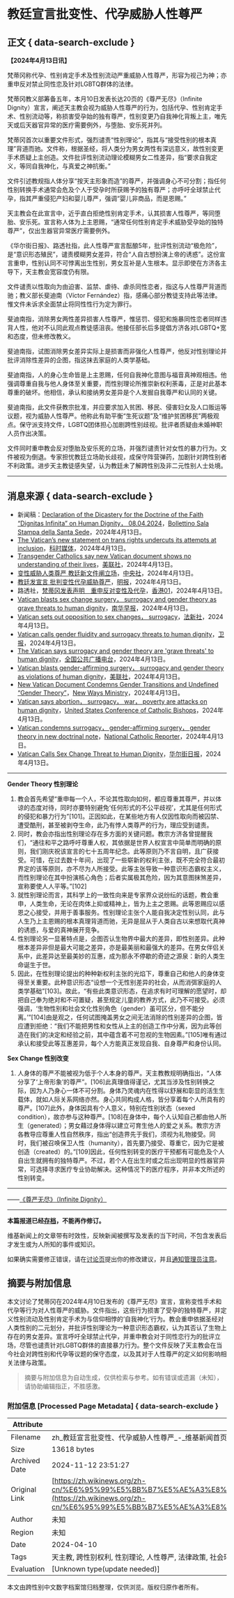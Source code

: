 # 教廷宣言批变性、代孕威胁人性尊严

## 正文 { data-search-exclude }


**【2024年4月13日讯】**

梵蒂冈称代孕、性别肯定手术及性别流动严重威胁人性尊严，形容为视己为神；亦重申反对禁止同性恋及针对LGBTQ群体的法律。

梵蒂冈教义部筹备五年，本月10日发表长达20页的《尊严无尽》（Infinite Dignity）宣言，阐述天主教会视为威胁人性尊严的行为，包括代孕、性别肯定手术、性别流动等，称损害受孕始的独有尊严，性别变更乃自我神化背叛上主，唯先天或后天器官异常的医疗需要例外，与堕胎、安乐死并列。

梵蒂冈首次以重要文件形式，强烈谴责“性别理论”，指其与“接受性别的根本真理”背道而驰。文件称，根据圣经，将人类分为男女两性有深远意义，故性别变更手术质疑上主创造。文件批评性别流动理论模糊男女二性差异，指“要求自我定义，等同自我神化，与真爱之神抗衡。”

文件引述教规指人体分享“按天主形象而造”的尊严，并强调身心不可分割；指任何性别转换手术通常会危及个人于受孕时所获赐予的独有尊严；亦呼吁全球禁止代孕，指其严重侵犯产妇和婴儿尊严，强调“婴儿非商品，而是恩赐。”

天主教会在此宣言中，近乎直白拒绝性别肯定手术，认其损害人性尊严，等同堕胎、安乐死。宣言称人体为上主恩赐，“通常任何性别肯定手术威胁受孕始的独特尊严”，仅出生器官异常医疗需要例外。

《华尔街日报》、路透社指，此人性尊严宣言酝酿5年，批评性别流动“极危险”，是“意识形态殖民”，谴责模糊男女差异，符合“人自古想扮演上帝的诱惑”。这份宣言重申，性别认同不可悖离出生性别，男女互补是人生根本。显示即使在方济各主导下，天主教会宽容度仍有限。

文件谴责以性取向为由迫害、监禁、虐待、虐杀同性恋者，指这与人性尊严背道而驰；教义部长斐迪南（Víctor Fernández）指，感痛心部分教徒支持此等法律。惟文件未诉求全面禁止将同性性行为定为罪行。

斐迪南指，消除男女两性差异损害人性尊严，惟惩罚、侵犯和施暴同性恋者同样违背人性，他对不认同此观点教徒感沮丧。他接任部长后多提倡方济各对LGBTQ+宽和态度，但未修改教义。

斐迪南指，试图消除男女差异实际上是损害而非强化人性尊严，他反对性别理论并批评消除性差异的企图，指这抹去家庭的人类学基础。

斐迪南指，人的身心生命皆是上主恩赐，任何自我神化意图与福音真神观相违。他强调尊重自我与他人身体至关重要，而性别理论所推崇新权利荼毒，正是对此基本尊重的破坏。他相信，承认和接纳男女差异是个人发掘自我尊严和认同的关键。

斐迪南指，此文件获教宗批准，并应要求加入贫困、移民、侵害妇女及人口贩运等议题，视为威胁人性尊严。他称此有助平衡“生死议题”及“维护贫困移民”两极观点。保守派支持文件，LGBTQ团体担心加剧跨性别歧视。批评者质疑由未婚神职人员作出决策。

文件同时重申教会反对堕胎及安乐死的立场，并强烈谴责针对女性的暴力行为。文件被视为倒退。专家担忧教廷立场助长歧视，成保守阵营弹药，加剧针对跨性别者不利政策。进步天主教徒感失望，认为教廷未了解跨性别及非二元性别人士处境。

---

## 消息来源 { data-search-exclude }

- 新闻稿：[Declaration of the Dicastery for the Doctrine of the Faith “Dignitas Infinita” on Human Dignity， 08.04.2024](https://press.vatican.va/content/salastampa/en/bollettino/pubblico/2024/04/08/240408c.html)，[Bollettino Sala Stampa della Santa Sede](https://zh.wikipedia.org/wiki/Bollettino_Sala_Stampa_della_Santa_Sede "w:Bollettino Sala Stampa della Santa Sede")，2024年4月13日。
- [The Vatican’s new statement on trans rights undercuts its attempts at inclusion](https://www.vox.com/24126650/vatican-dignity-trans-rights-gender-affirming-surgeries)，[科时媒体](https://zh.wikipedia.org/wiki/%E7%A7%91%E6%99%82%E5%AA%92%E9%AB%94 "w:科时媒体")，2024年4月13日。
- [Transgender Catholics say new Vatican document shows no understanding of their lives](https://apnews.com/article/religion-catholic-lgbtq-transgender-gender-theory-e36e68a6bfabb33729d0d3f53230bafe)，[美联社](https://zh.wikipedia.org/wiki/%E7%BE%8E%E8%81%AF%E7%A4%BE "w:美联社")，2024年4月13日。
- [变性威胁人类尊严 教廷新文件阐立场](https://www.cna.com.tw/news/aopl/202404090199.aspx)，[中央社](https://zh.wikipedia.org/wiki/%E4%B8%AD%E5%A4%AE%E7%A4%BE "w:中央社")，2024年4月13日。
- [教廷发宣言 批判变性代孕威胁尊严](https://news.mingpao.com/pns/%E5%9C%8B%E9%9A%9B/article/20240410/s00014/1712680970459/%E6%95%99%E5%BB%B7%E7%99%BC%E5%AE%A3%E8%A8%80-%E6%89%B9%E5%88%A4%E8%AE%8A%E6%80%A7%E4%BB%A3%E5%AD%95%E5%A8%81%E8%84%85%E5%B0%8A%E5%9A%B4)，[明报](https://zh.wikipedia.org/wiki/%E6%98%8E%E5%A0%B1 "w:明报")，2024年4月13日。
- 路透社，[梵蒂冈发表声明　重申反对变性及代孕](https://www.hk01.com/%E5%8D%B3%E6%99%82%E5%9C%8B%E9%9A%9B/1008476/%E6%A2%B5%E8%92%82%E5%B2%A1%E7%99%BC%E8%A1%A8%E8%81%B2%E6%98%8E-%E9%87%8D%E7%94%B3%E5%8F%8D%E5%B0%8D%E8%AE%8A%E6%80%A7%E5%8F%8A%E4%BB%A3%E5%AD%95)，[香港01](https://zh.wikipedia.org/wiki/%E9%A6%99%E6%B8%AF01 "w:香港01")，2024年4月13日。
- [Vatican blasts sex change surgery， surrogacy and gender theory as grave threats to human dignity](https://www.scmp.com/news/world/europe/article/3258258/vatican-blasts-sex-change-surgery-surrogacy-and-gender-theory-grave-threats-human-dignity)，[南华早报](https://zh.wikipedia.org/wiki/%E5%8D%97%E8%8F%AF%E6%97%A9%E5%A0%B1 "w:南华早报")，2024年4月13日。
- [Vatican sets out opposition to sex changes， surrogacy](https://news.rthk.hk/rthk/en/component/k2/1748007-20240408.htm)，[法新社](https://zh.wikipedia.org/wiki/%E6%B3%95%E6%96%B0%E7%A4%BE "w:法新社")，2024年4月13日。
- [Vatican calls gender fluidity and surrogacy threats to human dignity](https://www.theguardian.com/world/2024/apr/08/vatican-infinite-dignity-declaration-gender-fluidity-surrogacy)，[卫报](https://zh.wikipedia.org/wiki/%E8%A1%9B%E5%A0%B1 "w:卫报")，2024年4月13日。
- [The Vatican says surrogacy and gender theory are 'grave threats' to human dignity](https://www.npr.org/2024/04/08/1243374931/vatican-sex-change-surrogacy-gender-theory-grave-threats-abortion)，[全国公共广播电台](https://zh.wikipedia.org/wiki/%E5%85%A8%E5%9C%8B%E5%85%AC%E5%85%B1%E5%BB%A3%E6%92%AD%E9%9B%BB%E5%8F%B0 "w:全国公共广播电台")，2024年4月13日。
- [Vatican blasts gender-affirming surgery， surrogacy and gender theory as violations of human dignity](https://apnews.com/article/vatican-gender-surrogacy-abortion-pope-3f84d8eb97f045b0cfb0ec1efa4e614e)，[美联社](https://zh.wikipedia.org/wiki/%E7%BE%8E%E8%81%AF%E7%A4%BE "w:美联社")，2024年4月13日。
- [New Vatican Document Condemns Gender Transitions and Undefined “Gender Theory”](https://www.newwaysministry.org/2024/04/09/new-vatican-document-condemns-gender-transitions-and-undefined-gender-theory/)，[New Ways Ministry](https://zh.wikipedia.org/wiki/New_Ways_Ministry "w:New Ways Ministry")，2024年4月13日。
- [Vatican says abortion， surrogacy， war， poverty are attacks on human dignity](https://www.usccb.org/news/2024/vatican-says-abortion-surrogacy-war-poverty-are-attacks-human-dignity)，[United States Conference of Catholic Bishops](https://zh.wikipedia.org/wiki/United_States_Conference_of_Catholic_Bishops "w:United States Conference of Catholic Bishops")，2024年4月13日。
- [Vatican condemns surrogacy， gender-affirming surgery， gender theory in new doctrinal note](https://www.ncronline.org/vatican/vatican-news/vatican-human-dignity-document-condemns-sex-change-gender-theory-and-surrogacy)，[National Catholic Reporter](https://zh.wikipedia.org/wiki/National_Catholic_Reporter "w:National Catholic Reporter")，2024年4月13日。
- [Vatican Calls Sex Change Threat to Human Dignity](https://www.wsj.com/world/vatican-rejects-sex-change-as-harmful-to-human-dignity-48a90ecb)，[华尔街日报](https://zh.wikipedia.org/wiki/%E8%8F%AF%E7%88%BE%E8%A1%97%E6%97%A5%E5%A0%B1 "w:华尔街日报")，2024年4月13日。

---

**Gender Theory 性别理论**

1. 教会首先希望“重申每一个人，不论其性取向如何，都应尊重其尊严，并以体谅的态度对待，同时亦要特别避免‘任何形式的不公平歧视’，尤其是任何形式的侵犯和暴力行为”\[101\]。正因如此，在某些地方有人仅因性取向而被囚禁、遭受酷刑，甚至被剥夺生命，此乃有悖人类尊严的行为，理应受到谴责。
2. 同时，教会亦指出性别理论存在多方面的关键问题。教宗方济各曾提醒我们，“通往和平之路呼吁尊重人权，其依据是世界人权宣言中简单而明确的原则，我们刚庆祝该宣言的七十五周年纪念。此等原则乃不言自明，且广获接受。可惜，在过去数十年间，出现了一些崭新的权利主张，既不完全符合最初界定的该等原则，亦不尽为人所接受。此等主张导致一种意识形态霸权主义，而性别理论在其中扮演核心角色；后者实属极其危险，因为其意图抹煞差异，宣称要使人人平等。”\[102\]
3. 就性别理论而言，其科学上的一致性向来是专家界众说纷纭的话题，教会重申，人类生命，无论在肉体上抑或精神上，皆为上主之恩赐。此等恩赐应以感恩之心接受，并用于善事服务。性别理论主张个人能自我决定性别认同，此与人生乃上主恩赐的根本真理背道而驰，无异是屈从于人类自古以来想取代真神的诱惑，与爱的真神展开竞争。
4. 性别理论另一显著特点是，企图否认生物界中最大的差异，即性别差异。此种根本差异非但是最大可能之差异，亦是最美丽和最强大的差异。在男女伴侣关系中，此差异达至最美妙的互惠，成为那永不停歇的奇迹之源泉：新的人类生命诞生于世。
5. 因此，在性别理论提出的种种新权利主张的光焰下，尊重自己和他人的身体变得至关重要。此种意识形态“设想一个无性别差异的社会，从而消弭家庭的人类学基础”\[103\]。故此，“有些此类意识形态，在追求有时可理解的愿望时，却把自己奉为绝对和不可置疑，甚至规定儿童的教养方式，此乃不可接受。必须强调，‘生物性别和社会文化性别角色（gender）虽可区分，但不能分离。’”\[104\]由是观之，任何试图掩盖男女之间无法消除的性别差异的企图，皆应遭到拒绝：“我们不能把男性和女性从上主的创造工作中分离，因为此等创造在我们的决定和经验之前，其中蕴含着不可忽视的生物因素。”\[105\]唯有通过承认和接受此等互惠差异，每个人方能真正发现自我、自身尊严和身份认同。

**Sex Change 性别改变**

1. 人身体的尊严不能被视为低于个人本身的尊严。天主教教规明确指出，“人体分享了‘上帝形象’的尊严”。\[106\]此真理值得谨记，尤其当涉及性别转换之际，因为人乃身心一体不可分割。身体乃灵魂内在性得以舒展和彰显的活生生载体，就如人际关系网络亦然。身心共同构成人格，皆分享着每个人所具有的尊严。\[107\]此外，身体因具有个人意义，特别在性别状态（sexed condition），故亦参与这种尊严。\[108\]在身体中，每个人认知自己都由他人所生（generated）；男女藉过身体得以建立可育生他人的爱之关系。教宗方济各教导应尊重人性自然秩序，指出“创造界先于我们，须视为礼物接受。同时，我们被召唤保卫人性（humanity），首先要乃接受、尊重它，因为它是被创造（created）的。”\[109\]因此，任何性别转变的医疗干预都有可能危及个人自出生就拥有的独特尊严。不过，若个人在出生时或之后出现明显的性器官异常，可选择寻求医疗专业协助解决。这种情况下的医疗程序，并非本文所述的性别转变。

---

——[《尊严无尽》（Infinite Dignity）](https://press.vatican.va/content/salastampa/en/bollettino/pubblico/2024/04/08/240408c.html)

--- 

**本篇报道已经[存档](/wiki/Wikinews:%E5%AD%98%E6%AA%94%E5%B8%B8%E8%A6%8F "Wikinews:存档常规")，不能再作修订。**

维基新闻上的文章带有时效性，反映新闻被撰写及发表的当下时间，不包含发表后才发生或为人所知的事件或知识。

如果确实需要修正错误，请在[讨论页](/w/index.php?title=Talk:%E6%95%99%E5%BB%B7%E5%AE%A3%E8%A8%80%E6%89%B9%E8%AE%8A%E6%80%A7%E3%80%81%E4%BB%A3%E5%AD%95%E5%A8%81%E8%84%85%E4%BA%BA%E6%80%A7%E5%B0%8A%E5%9A%B4&action=edit&redlink=1 "Talk:教廷宣言批变性、代孕威胁人性尊严（页面不存在）")提出你的修改建议，并且[通知管理员注意](/wiki/Wikinews:%E7%AE%A1%E7%90%86%E5%91%98%E9%80%9A%E5%91%8A%E6%9D%BF/%E6%96%B0%E8%81%9E%E9%A0%81%E9%9D%A2#修改已保護頁面 "Wikinews:管理员通告板/新闻页面")。
<!-- tcd_original_link https://zh.wikinews.org/zh-cn/%E6%95%99%E5%BB%B7%E5%AE%A3%E8%A8%80%E6%89%B9%E8%AE%8A%E6%80%A7%E3%80%81%E4%BB%A3%E5%AD%95%E5%A8%81%E8%84%85%E4%BA%BA%E6%80%A7%E5%B0%8A%E5%9A%B4 -->
## 摘要与附加信息

<!-- tcd_abstract -->
本文讨论了梵蒂冈在2024年4月10日发布的《尊严无尽》宣言，宣称变性手术和代孕等行为对人性尊严的威胁。文件指出，这些行为损害了受孕的独特尊严，并定义性别流动及性别肯定手术为与信仰相悖的‘自我神化’行为。教会重申依据圣经对人类性别的二元划分，并批评性别理论为一种意识形态霸权，认为其否认了生物上存在的男女差异。宣言呼吁全球禁止代孕，并重申教会对于同性恋行为的批评立场，尽管也谴责针对LGBTQ群体的直接暴力行为。整个文件反映了天主教会在当今社会对跨性别和代孕等议题的保守态度，以及其对于人性尊严的定义如何影响相关法律与政策。
<!-- tcd_abstract_end -->

> 摘要与附加信息为自动生成，仅供检索与参考。如有错误或遗漏（未知），请协助编辑指正，不胜感激。

### 附加信息 [Processed Page Metadata] { data-search-exclude }

| Attribute       | Value                                  |
|-----------------|----------------------------------------|
| Filename        | zh_教廷宣言批变性、代孕威胁人性尊严_-_维基新闻首页-_Wikinews.md                             |
| Size            | 13618 bytes                           |
| Archived Date   | 2024-11-12 23:51:27                             |
| Original Link   | [https://zh.wikinews.org/zh-cn/%E6%95%99%E5%BB%B7%E5%AE%A3%E8%A8%80%E6%89%B9%E8%AE%8A%E6%80%A7%E3%80%81%E4%BB%A3%E5%AD%95%E5%A8%81%E8%84%85%E4%BA%BA%E6%80%A7%E5%B0%8A%E5%9A%B4](https://zh.wikinews.org/zh-cn/%E6%95%99%E5%BB%B7%E5%AE%A3%E8%A8%80%E6%89%B9%E8%AE%8A%E6%80%A7%E3%80%81%E4%BB%A3%E5%AD%95%E5%A8%81%E8%84%85%E4%BA%BA%E6%80%A7%E5%B0%8A%E5%9A%B4)                       |
| Author          | 未知                               |
| Region          | 未知                               |
| Date            | 2024-04-10                                 |
| Tags            | 天主教, 跨性别权利, 性别理论, 人性尊严, 法律政策, 社会环境, 代孕, 性别肯定手术                                 |
| Evaluation            | [Unknown type(update needed)]                                 |
<!-- tcd_table_end -->

本文由跨性别中文数字档案馆归档整理，仅供浏览。版权归原作者所有。
